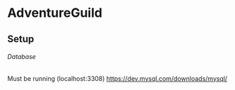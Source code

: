 # AdventureGuild

## Setup
###### Database
Must be running (localhost:3308)
https://dev.mysql.com/downloads/mysql/
